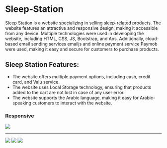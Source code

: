 # Sleep-Station

Sleep Station is a website specializing in selling sleep-related products. The website features an attractive and responsive design, making it accessible from any device. Multiple technologies were used in developing the website, including HTML, CSS, JS, Bootstrap, and Aos. Additionally, cloud-based email sending services emailjs and online payment service Paymob were used, making it easy and secure for customers to purchase products.

## Sleep Station Features:

<ul>
      <li>The website offers multiple payment options, including cash, credit card, and Valu service.</li>
      <li>The website uses Local Storage technology, ensuring that products added to the cart are not lost in case of any user error.</li>      
      <li>The website supports the Arabic language, making it easy for Arabic-speaking customers to interact with the website.</li>    
</ul>


### Responsive

<img src="https://i.ibb.co/c16R1RT/Screenshot-2023-03-31-193535.png">


<hr>


<img src="https://i.ibb.co/rH7FmL4/bandicam-2023-03-31-20-28-21-639.gif">


<img src="https://i.ibb.co/ypGfggT/bandicam-2023-03-31-20-16-57-674.gif">



<img src="https://i.ibb.co/PhnnT0D/bandicam-2023-03-31-20-09-37-002.gif">




 
 
 
